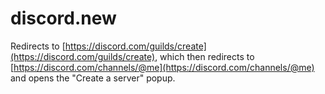 # discord.new

Redirects to [https://discord.com/guilds/create](https://discord.com/guilds/create), which then redirects to [https://discord.com/channels/@me](https://discord.com/channels/@me) and opens the "Create a server" popup.

